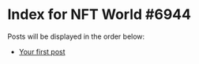 # Index for NFT World #6944
Posts will be displayed in the order below:

- [Your first post](./001-first.md)

